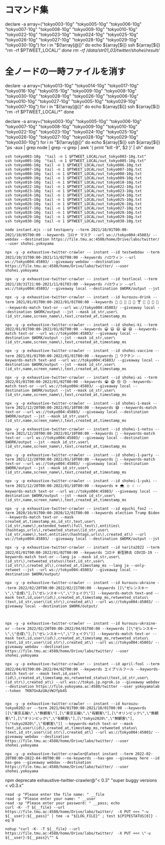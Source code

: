 # コマンド集


declare -a array=("tokyo003-10g" "tokyo005-10g" "tokyo006-10g" "tokyo007-10g" "tokyo008-10g" "tokyo009-10g" "tokyo010-10g" "tokyo022-10g" "tokyo023-10g" "tokyo024-10g" "tokyo025-10g" "tokyo026-10g" "tokyo027-10g" "tokyo028-10g" "tokyo029-10g" "tokyo030-10g") 
for i in "${!array[@]}"
do
    echo ${array[$i]}
    ssh ${array[$i]}  "rm -rf $PTWEET_LOCAL/*" 
done
rm -rf /data/str01_03/twitter/shohei/result/*

# 全ノードの一時ファイルを消す
declare -a array=("tokyo013-10g" "tokyo014-10g" "tokyo017-10g" "tokyo016-10g" "tokyo015-10g" "tokyo009-10g" "tokyo008-10g" "tokyo030-10g" "tokyo028-10g" "tokyo026-10g" "tokyo006-10g" "tokyo010-10g" "tokyo027-10g" "tokyo005-10g" "tokyo029-10g" "tokyo007-10g")
for i in "${!array[@]}"
do
    echo ${array[$i]}
    ssh ${array[$i]}  "rm -rf $PTWEET_LOCAL/*"
done


declare -a array=("tokyo003-10g" "tokyo005-10g" "tokyo006-10g" "tokyo007-10g" "tokyo008-10g" "tokyo009-10g" "tokyo010-10g" "tokyo022-10g" "tokyo023-10g" "tokyo024-10g" "tokyo025-10g" "tokyo026-10g" "tokyo027-10g" "tokyo028-10g" "tokyo029-10g" "tokyo030-10g") 
for i in "${!array[@]}"
do
    echo ${array[$i]}
    ssh ${array[$i]}  "ps -aux | grep node | grep -v grep  | awk '{ print \"kill -9\", \$2 }' | sh"
done

```
ssh tokyo003-10g  "tail -n 1 $PTWEET_LOCAL/out_tokyo003-10g.txt" 
ssh tokyo005-10g  "tail -n 1 $PTWEET_LOCAL/out_tokyo005-10g.txt"
ssh tokyo006-10g  tail -n 1 $PTWEET_LOCAL/out_tokyo006-10g.txt
ssh tokyo007-10g  tail -n 1 $PTWEET_LOCAL/out_tokyo007-10g.txt
ssh tokyo008-10g  tail -n 1 $PTWEET_LOCAL/out_tokyo008-10g.txt
ssh tokyo009-10g  tail -n 1 $PTWEET_LOCAL/out_tokyo009-10g.txt
ssh tokyo010-10g  tail -n 1 $PTWEET_LOCAL/out_tokyo010-10g.txt
ssh tokyo022-10g  tail -n 1 $PTWEET_LOCAL/out_tokyo022-10g.txt
ssh tokyo023-10g  tail -n 1 $PTWEET_LOCAL/out_tokyo023-10g.txt
ssh tokyo024-10g  tail -n 1 $PTWEET_LOCAL/out_tokyo024-10g.txt
ssh tokyo025-10g  tail -n 1 $PTWEET_LOCAL/out_tokyo025-10g.txt
ssh tokyo026-10g  tail -n 1 $PTWEET_LOCAL/out_tokyo026-10g.txt
ssh tokyo027-10g  tail -n 1 $PTWEET_LOCAL/out_tokyo027-10g.txt
ssh tokyo028-10g  tail -n 1 $PTWEET_LOCAL/out_tokyo028-10g.txt
ssh tokyo029-10g  tail -n 1 $PTWEET_LOCAL/out_tokyo029-10g.txt
ssh tokyo030-10g  tail -n 1 $PTWEET_LOCAL/out_tokyo030-10g.txt
```

```
node instant.mjs --id testquery --term 2021/10/01T00:00-2021/10/05T00:00 --keywords コロナ マスク --url ws://tokyo004:45803/ --webdav --destination https://file.tmu.ac:4580/home/Drive/labo/twitter/ --user shohei.yokoyama
```

```
npx -y -p exhaustive-twitter-crawler -- instant --id testwebdav --term 2021/10/31T00:00-2021/11/02T00:00 --keywords ハロウィン --url ws://tokyo004:45803/ --giveaway webdav --destination https://file.tmu.ac:4580/home/Drive/labo/twitter/ --user shohei.yokoyama
```


```
npx -y -p exhaustive-twitter-crawler -- instant --id testlocal --term 2021/10/31T21:00-2021/11/01T03:00 --keywords ハロウィン --url ws://tokyo004:45803/ --giveaway local --destination $WORK/output --jst
```

```
npx -y -p exhaustive-twitter-crawler -- instant --id kurouzu-drink --term 2021/01/01T00:00-2022/01/01T00:00 --keywords 🍺 🍻 🍷 🥂 🍶 🍸 🍹 🏮 🍾 🥃 --keywords-match text-or --url ws://tokyo004:45803/ --giveaway local --destination $WORK/output --jst --mask id_str,user\(id_str,name,screen_name\),text,created_at,timestamp_ms
```


```
npx -y -p exhaustive-twitter-crawler -- instant --id shohei-ki --term 2022/01/01T00:00-2022/01/02T00:00 --keywords 😀 😃 😄 😁 😆 --keywords-match text-or --url ws://tokyo004:45803/ --giveaway local --destination $WORK/output --jst --mask id_str,user\(id_str,name,screen_name\),text,created_at,timestamp_ms
```

```
npx -y -p exhaustive-twitter-crawler -- instant --id shohei-vaccine --term 2021/01/01T00:00-2022/01/01T00:00 --keywords 😤 ワクチン --keywords-match text-and --url ws://tokyo004:45803/ --giveaway local --destination $WORK/output --jst --mask id_str,user\(id_str,name,screen_name\),text,created_at,timestamp_ms
```

```
npx -y -p exhaustive-twitter-crawler -- instant --id shohei-ai --term 2022/01/01T00:00-2022/01/02T00:00 --keywords 😭 😱 😢 😥 --keywords-match text-or --url ws://tokyo004:45803/ --giveaway local --destination $WORK/output --jst --mask id_str,user\(id_str,name,screen_name\),text,created_at,timestamp_ms
```
```
npx -y -p exhaustive-twitter-crawler -- instant --id shohei-1-mask --term 2021/12/20T00:00-2022/01/10T00:00 --keywords 😷 --keywords-match text-or --url ws://tokyo004:45803/ --giveaway local --destination $WORK/output --jst --mask id_str,user\(id_str,name,screen_name\),text,created_at,timestamp_ms
```

```
npx -y -p exhaustive-twitter-crawler -- instant --id shohei-1-netsu --term 2021/12/20T00:00-2022/01/10T00:00 --keywords 🤒 --keywords-match text-or --url ws://tokyo004:45803/ --giveaway local --destination $WORK/output --jst --mask id_str,user\(id_str,name,screen_name\),text,created_at,timestamp_ms
```

```
npx -y -p exhaustive-twitter-crawler -- instant --id shohei-1-party --term 2021/12/20T00:00-2022/01/10T00:00 --keywords 🥳 --keywords-match text-or --url ws://tokyo004:45803/ --giveaway local --destination $WORK/output --jst --mask id_str,user\(id_str,name,screen_name\),text,created_at,timestamp_ms
```
```
npx -y -p exhaustive-twitter-crawler -- instant --id shohei-1-yuki --term 2021/12/20T00:00-2022/01/10T00:00 --keywords ❄️ 🌨️ ⛄ ☃️ --keywords-match text-or --url ws://tokyo004:45803/ --giveaway local --destination $WORK/output --jst --mask id_str,user\(id_str,name,screen_name\),text,created_at,timestamp_ms
```

```
npx -y -p exhaustive-twitter-crawler -- instant --id eguchi_fox2 --term 2020/10/01T00:00-2020/12/01T00:00 --keywords election Trump Biden --keywords-match text-or --mask created_at,timestamp_ms,id_str,text,user\(id_str,name\),extended_tweet\(full_text\),entities\(hashtags,urls\),retweeted_status\(id_str,user\(id_str,name\),text,entities\(hashtags,urls\),created_at\) --url ws://tokyo004:45803/ --giveaway local --destination $WORK/output --jst
```

```
npx -y -p exhaustive-twitter-crawler -- instant --id narita2022 --term 2022/01/01T00:00-2022/01/02T00:00 --keywords コロナ 新型肺炎 COVID-19 --keywords-match text-or --lang ja --mask id_str,user\(id_str\),retweeted_status\(text,id_str,user\(id_str\),created_at\),created_at,timestamp_ms --lang ja --only-retweet --jst --url ws://tokyo004:45803/ --giveaway local --destination $WORK/output/
```

```
npx -y -p exhaustive-twitter-crawler -- instant --id kurouzu-ukraine --term 2022/02/20T00:00-2022/02/21T00:00 --keywords [[\"ゼレンスキー\",\"合成\"],[\"ゼレンスキー\",\"フェイク\"]] --keywords-match text-and --mask text,id,user\(id\),created_at,timestamp_ms,retweeted_status\(text,id_str,user\(id_str\),created_at\) --url ws://tokyo004:45803/ --giveaway local --destination $WORK/output/



npx -y -p exhaustive-twitter-crawler -- instant --id kurouzu-ukraine-or --term 2022/02/20T00:00-2022/04/01T00:00 --keywords [[\"ゼレンスキー\",\"合成\"],[\"ゼレンスキー\",\"フェイク\"]] --keywords-match text-or --mask text,id,user\(id\),created_at,timestamp_ms,retweeted_status\(text,id_str,user\(id_str\),created_at\) --url ws://tokyo004:45803/ --giveaway webdav --destination https://file.tmu.ac:4580/home/Drive/labo/twitter/ --user shohei.yokoyama

npx -y -p exhaustive-twitter-crawler -- instant --id april-fool --term 2022/04/01T00:00-2022/04/02T00:00 --keywords エイプリルフール --keywords-match text-or --mask text,id,user\(id\),created_at,timestamp_ms,retweeted_status\(text,id_str,user\(id_str\),created_at\) --url wss://tokyo.jp.ngrok.io --giveaway webdav --destination https://file.yokoyama.ac:4580/twitter --user yokoyamalab --token  TKN7GnAzUAzVWJfpb4S


npx -y -p exhaustive-twitter-crawler -- instant --id kurouzu-tokyo0202-or --term 2021/04/01T00:00-2021/10/01T00:00 --keywords [[\"東京五輪\",\"無観客\"],[\"東京五輪\",\"有観客\"],[\"オリンピック\",\"無観客\"],[\"オリンピック\",\"有観客\"],[\"tokyo2020\",\"無観客\"],[\"tokyo2020\",\"有観客\"]] --keywords-match text-or --mask text,id,user\(id\),created_at,timestamp_ms,retweeted_status\(text,id_str,user\(id_str\),created_at\) --url ws://tokyo004:45803/ --giveaway webdav --destination https://file.tmu.ac:4580/home/Drive/labo/twitter/ --user shohei.yokoyama
```

```
npx -y -p exhaustive-twitter-crawler@latest instant --term 2022-02-20T00:00~2022-04-08T00:00 --no-keywords --has-geo --giveaway here --id has-geo --giveaway webdav --destination https://file.tmu.ac:4580/home/Drive/labo/twitter/ --user shohei.yokoyama
```
npm deprecate exhaustive-twitter-crawler@"< 0.3" "super buggy versions < v0.3.x"

```
read -p "Please enter the file name: " __file
read -p "Please enter your name: " __user
read -sp "Please enter your password: " __pass; echo
curl -K- -T ${__file} --url https://file.tmu.ac:4580/home/Drive/labo/twitter/  -X PUT <<< "-u ${__user}:${__pass}" | tee -a "${LOG_FILE}" ; test ${PIPESTATUS[0]} -eq 0
```

```
nohup "curl -K- -T ${__file} --url https://file.tmu.ac:4580/home/Drive/labo/twitter/  -X PUT <<< \"-u ${__user}:${__pass}\"" &
```
